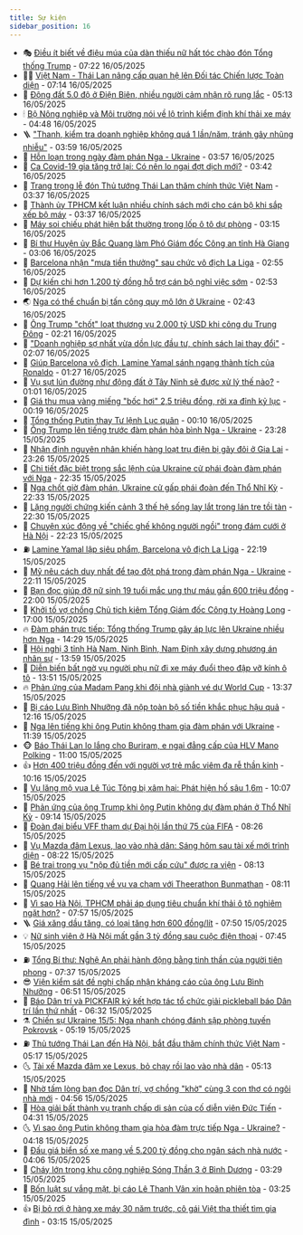 ```yaml
---
title: Sự kiện
sidebar_position: 16
---
```


<!-- dantri-su-kien:START -->
- 🎭 [Điều ít biết về điệu múa của dàn thiếu nữ hất tóc chào đón Tổng thống Trump](https://dantri.com.vn/du-lich/dieu-it-biet-ve-dieu-mua-cua-dan-thieu-nu-hat-toc-chao-don-tong-thong-trump-20250516135424262.htm) - 07:22 16/05/2025
- 👨‍🏫 [Việt Nam - Thái Lan nâng cấp quan hệ lên Đối tác Chiến lược Toàn diện](https://dantri.com.vn/xa-hoi/viet-nam-thai-lan-nang-cap-quan-he-len-doi-tac-chien-luoc-toan-dien-20250516140710818.htm) - 07:14 16/05/2025
- 🌮 [Động đất 5.0 độ ở Điện Biên, nhiều người cảm nhận rõ rung lắc](https://dantri.com.vn/xa-hoi/dong-dat-50-do-o-dien-bien-nhieu-nguoi-cam-nhan-ro-rung-lac-20250516120819560.htm) - 05:13 16/05/2025
- 🕯 [Bộ Nông nghiệp và Môi trường nói về lộ trình kiểm định khí thải xe máy](https://dantri.com.vn/xa-hoi/bo-nong-nghiep-va-moi-truong-noi-ve-lo-trinh-kiem-dinh-khi-thai-xe-may-20250516113248732.htm) - 04:48 16/05/2025
- 🪜 [&quot;Thanh, kiểm tra doanh nghiệp không quá 1 lần/năm, tránh gây nhũng nhiễu&quot;](https://dantri.com.vn/xa-hoi/thanh-kiem-tra-doanh-nghiep-khong-qua-1-lannam-tranh-gay-nhung-nhieu-20250516104343594.htm) - 03:59 16/05/2025
- 🐘 [Hỗn loạn trong ngày đàm phán Nga - Ukraine](https://dantri.com.vn/the-gioi/hon-loan-trong-ngay-dam-phan-nga-ukraine-20250516104420400.htm) - 03:57 16/05/2025
- 🤔 [Ca Covid-19 gia tăng trở lại: Có nên lo ngại đợt dịch mới?](https://dantri.com.vn/suc-khoe/ca-covid-19-gia-tang-tro-lai-co-nen-lo-ngai-dot-dich-moi-20250516093056095.htm) - 03:42 16/05/2025
- 🧠 [Trang trọng lễ đón Thủ tướng Thái Lan thăm chính thức  Việt Nam](https://dantri.com.vn/xa-hoi/trang-trong-le-don-thu-tuong-thai-lan-tham-chinh-thuc-viet-nam-20250515202153187.htm) - 03:37 16/05/2025
- 📝 [Thành ủy TPHCM kết luận nhiều chính sách mới cho cán bộ khi sắp xếp bộ máy](https://dantri.com.vn/xa-hoi/thanh-uy-tphcm-ket-luan-nhieu-chinh-sach-moi-cho-can-bo-khi-sap-xep-bo-may-20250516103303577.htm) - 03:37 16/05/2025
- 🦏 [Máy soi chiếu phát hiện bất thường trong lốp ô tô dự phòng](https://dantri.com.vn/phap-luat/may-soi-chieu-phat-hien-bat-thuong-trong-lop-o-to-du-phong-20250516094756445.htm) - 03:15 16/05/2025
- 🥰 [Bí thư Huyện ủy Bắc Quang làm Phó Giám đốc Công an tỉnh Hà Giang](https://dantri.com.vn/xa-hoi/bi-thu-huyen-uy-bac-quang-lam-pho-giam-doc-cong-an-tinh-ha-giang-20250516095611947.htm) - 03:06 16/05/2025
- 🤗 [Barcelona nhận &quot;mưa tiền thưởng&quot; sau chức vô địch La Liga](https://dantri.com.vn/the-thao/barcelona-nhan-mua-tien-thuong-sau-chuc-vo-dich-la-liga-20250516094509881.htm) - 02:55 16/05/2025
- 🌈 [Dự kiến chi hơn 1.200 tỷ đồng hỗ trợ cán bộ nghỉ việc sớm](https://dantri.com.vn/noi-vu/du-kien-chi-hon-1200-ty-dong-ho-tro-can-bo-nghi-viec-som-20250516090442014.htm) - 02:53 16/05/2025
- 🌏 [Nga có thể chuẩn bị tấn công quy mô lớn ở Ukraine](https://dantri.com.vn/the-gioi/nga-co-the-chuan-bi-tan-cong-quy-mo-lon-o-ukraine-20250516093517507.htm) - 02:43 16/05/2025
- 💄 [Ông Trump &quot;chốt&quot; loạt thương vụ 2.000 tỷ USD khi công du Trung Đông](https://dantri.com.vn/the-gioi/ong-trump-chot-loat-thuong-vu-2000-ty-usd-khi-cong-du-trung-dong-20250516091307545.htm) - 02:21 16/05/2025
- 👺 [&quot;Doanh nghiệp sợ nhất vừa dồn lực đầu tư, chính sách lại thay đổi&quot;](https://dantri.com.vn/xa-hoi/doanh-nghiep-so-nhat-vua-don-luc-dau-tu-chinh-sach-lai-thay-doi-20250516090008909.htm) - 02:07 16/05/2025
- 👹 [Giúp Barcelona vô địch, Lamine Yamal sánh ngang thành tích của Ronaldo](https://dantri.com.vn/the-thao/giup-barcelona-vo-dich-lamine-yamal-sanh-ngang-thanh-tich-cua-ronaldo-20250516081437335.htm) - 01:27 16/05/2025
- 🌊 [Vụ sụt lún đường như động đất ở Tây Ninh sẽ được xử lý thế nào?](https://dantri.com.vn/xa-hoi/vu-sut-lun-duong-nhu-dong-dat-o-tay-ninh-se-duoc-xu-ly-the-nao-20250515221902075.htm) - 01:01 16/05/2025
- 🤠 [Giá thu mua vàng miếng &quot;bốc hơi&quot; 2,5 triệu đồng, rời xa đỉnh kỷ lục](https://dantri.com.vn/kinh-doanh/gia-thu-mua-vang-mieng-boc-hoi-25-trieu-dong-roi-xa-dinh-ky-luc-20250516070849555.htm) - 00:19 16/05/2025
- 🎊 [Tổng thống Putin thay Tư lệnh Lục quân](https://dantri.com.vn/the-gioi/tong-thong-putin-thay-tu-lenh-luc-quan-20250516065754871.htm) - 00:10 16/05/2025
- 🐘 [Ông Trump lên tiếng trước đàm phán hòa bình Nga - Ukraine](https://dantri.com.vn/the-gioi/ong-trump-len-tieng-truoc-dam-phan-hoa-binh-nga-ukraine-20250516055251599.htm) - 23:28 15/05/2025
- 💂 [Nhận định nguyên nhân khiến hàng loạt trụ điện bị gãy đôi ở Gia Lai](https://dantri.com.vn/xa-hoi/nhan-dinh-nguyen-nhan-khien-hang-loat-tru-dien-bi-gay-doi-o-gia-lai-20250515203204237.htm) - 23:26 15/05/2025
- 👹 [Chi tiết đặc biệt trong sắc lệnh của Ukraine cử phái đoàn đàm phán với Nga](https://dantri.com.vn/the-gioi/chi-tiet-dac-biet-trong-sac-lenh-cua-ukraine-cu-phai-doan-dam-phan-voi-nga-20250516052750937.htm) - 22:35 15/05/2025
- 🦒 [Nga chốt giờ đàm phán, Ukraine cử gấp phái đoàn đến Thổ Nhĩ Kỳ](https://dantri.com.vn/the-gioi/nga-chot-gio-dam-phan-ukraine-cu-gap-phai-doan-den-tho-nhi-ky-20250516050850180.htm) - 22:33 15/05/2025
- 🗽 [Lặng người chứng kiến cảnh 3 thế hệ sống lay lắt trong lán tre tồi tàn](https://dantri.com.vn/tam-long-nhan-ai/lang-nguoi-chung-kien-canh-3-the-he-song-lay-lat-trong-lan-tre-toi-tan-20250514000939965.htm) - 22:30 15/05/2025
- 💄 [Chuyện xúc động về &quot;chiếc ghế không người ngồi&quot; trong đám cưới ở Hà Nội](https://dantri.com.vn/doi-song/chuyen-xuc-dong-ve-chiec-ghe-khong-nguoi-ngoi-trong-dam-cuoi-o-ha-noi-20250515105303024.htm) - 22:23 15/05/2025
- ⛽️ [Lamine Yamal lập siêu phẩm, Barcelona vô địch La Liga](https://dantri.com.vn/the-thao/lamine-yamal-lap-sieu-pham-barcelona-vo-dich-la-liga-20250516051916542.htm) - 22:19 15/05/2025
- 🥷 [Mỹ nêu cách duy nhất để tạo đột phá trong đàm phán Nga - Ukraine](https://dantri.com.vn/the-gioi/my-neu-cach-duy-nhat-de-tao-dot-pha-trong-dam-phan-nga-ukraine-20250516005327661.htm) - 22:11 15/05/2025
- 🤖 [Bạn đọc giúp đỡ nữ sinh 19 tuổi mắc ung thư máu gần 600 triệu đồng](https://dantri.com.vn/tam-long-nhan-ai/ban-doc-giup-do-nu-sinh-19-tuoi-mac-ung-thu-mau-gan-600-trieu-dong-20250515135221663.htm) - 22:00 15/05/2025
- 🌊 [Khởi tố vợ chồng Chủ tịch kiêm Tổng Giám đốc Công ty Hoàng Long](https://dantri.com.vn/phap-luat/khoi-to-vo-chong-chu-tich-kiem-tong-giam-doc-cong-ty-hoang-long-20250515234909330.htm) - 17:00 15/05/2025
- 🔥 [Đàm phán trực tiếp: Tổng thống Trump gây áp lực lên Ukraine nhiều hơn Nga](https://dantri.com.vn/the-gioi/dam-phan-truc-tiep-tong-thong-trump-gay-ap-luc-len-ukraine-nhieu-hon-nga-20250515180025565.htm) - 14:29 15/05/2025
- 🦏 [Hội nghị 3 tỉnh Hà Nam, Ninh Bình, Nam Định xây dựng phương án nhân sự](https://dantri.com.vn/xa-hoi/hoi-nghi-3-tinh-ha-nam-ninh-binh-nam-dinh-xay-dung-phuong-an-nhan-su-20250515201557775.htm) - 13:59 15/05/2025
- 🐘 [Diễn biến bất ngờ vụ người phụ nữ đi xe máy đuổi theo đập vỡ kính ô tô](https://dantri.com.vn/xa-hoi/dien-bien-bat-ngo-vu-nguoi-phu-nu-di-xe-may-duoi-theo-dap-vo-kinh-o-to-20250515200033943.htm) - 13:51 15/05/2025
- 🔥 [Phản ứng của Madam Pang khi đội nhà giành vé dự World Cup](https://dantri.com.vn/the-thao/phan-ung-cua-madam-pang-khi-doi-nha-gianh-ve-du-world-cup-20250515203700948.htm) - 13:37 15/05/2025
- 💼 [Bị cáo Lưu Bình Nhưỡng đã nộp toàn bộ số tiền khắc phục hậu quả](https://dantri.com.vn/phap-luat/bi-cao-luu-binh-nhuong-da-nop-toan-bo-so-tien-khac-phuc-hau-qua-20250515181306886.htm) - 12:16 15/05/2025
- 🚀 [Nga lên tiếng khi ông Putin không tham gia đàm phán với Ukraine](https://dantri.com.vn/the-gioi/nga-len-tieng-khi-ong-putin-khong-tham-gia-dam-phan-voi-ukraine-20250515182707373.htm) - 11:39 15/05/2025
- 🐵 [Báo Thái Lan lo lắng cho Buriram, e ngại đẳng cấp của HLV Mano Polking](https://dantri.com.vn/the-thao/bao-thai-lan-lo-lang-cho-buriram-e-ngai-dang-cap-cua-hlv-mano-polking-20250515122139191.htm) - 11:00 15/05/2025
- 👍 [Hơn 400 triệu đồng đến với người vợ trẻ mắc viêm đa rễ thần kinh](https://dantri.com.vn/tam-long-nhan-ai/hon-400-trieu-dong-den-voi-nguoi-vo-tre-mac-viem-da-re-than-kinh-20250515132521071.htm) - 10:16 15/05/2025
- 🚦 [Vụ lăng mộ vua Lê Túc Tông bị xâm hại: Phát hiện hố sâu 1,6m](https://dantri.com.vn/xa-hoi/vu-lang-mo-vua-le-tuc-tong-bi-xam-hai-phat-hien-ho-sau-16m-20250515163256958.htm) - 10:07 15/05/2025
- 🥸 [Phản ứng của ông Trump khi ông Putin không dự đàm phán ở Thổ Nhĩ Kỳ](https://dantri.com.vn/the-gioi/phan-ung-cua-ong-trump-khi-ong-putin-khong-du-dam-phan-o-tho-nhi-ky-20250515161131263.htm) - 09:14 15/05/2025
- 🥷 [Đoàn đại biểu VFF tham dự Đại hội lần thứ 75 của FIFA](https://dantri.com.vn/the-thao/doan-dai-bieu-vff-tham-du-dai-hoi-lan-thu-75-cua-fifa-20250515162718122.htm) - 08:26 15/05/2025
- 🤡 [Vụ Mazda đâm Lexus, lao vào nhà dân: Sáng hôm sau tài xế mới trình diện](https://dantri.com.vn/xa-hoi/vu-mazda-dam-lexus-lao-vao-nha-dan-sang-hom-sau-tai-xe-moi-trinh-dien-20250515150250498.htm) - 08:22 15/05/2025
- 🥳 [Bé trai trong vụ &quot;nộp đủ tiền mới cấp cứu&quot; được ra viện](https://dantri.com.vn/suc-khoe/be-trai-trong-vu-nop-du-tien-moi-cap-cuu-duoc-ra-vien-20250515151150386.htm) - 08:13 15/05/2025
- 🤩 [Quang Hải lên tiếng về vụ va chạm với Theerathon Bunmathan](https://dantri.com.vn/the-thao/quang-hai-len-tieng-ve-vu-va-cham-voi-theerathon-bunmathan-20250515145943542.htm) - 08:11 15/05/2025
- 🎡 [Vì sao Hà Nội, TPHCM phải áp dụng tiêu chuẩn khí thải ô tô nghiêm ngặt hơn?](https://dantri.com.vn/xa-hoi/vi-sao-ha-noi-tphcm-phai-ap-dung-tieu-chuan-khi-thai-o-to-nghiem-ngat-hon-20250515144259758.htm) - 07:57 15/05/2025
- 🪜 [Giá xăng dầu tăng, có loại tăng hơn 600 đồng/lít](https://dantri.com.vn/kinh-doanh/gia-xang-dau-tang-co-loai-tang-hon-600-donglit-20250515142913922.htm) - 07:50 15/05/2025
- 💡 [Nữ sinh viên ở Hà Nội mất gần 3 tỷ đồng sau cuộc điện thoại](https://dantri.com.vn/phap-luat/nu-sinh-vien-o-ha-noi-mat-gan-3-ty-dong-sau-cuoc-dien-thoai-20250515143930888.htm) - 07:45 15/05/2025
- ⛽️ [Tổng Bí thư: Nghệ An phải hành động bằng tinh thần của người tiên phong](https://dantri.com.vn/xa-hoi/tong-bi-thu-nghe-an-phai-hanh-dong-bang-tinh-than-cua-nguoi-tien-phong-20250515141206622.htm) - 07:37 15/05/2025
- 😎 [Viện kiểm sát đề nghị chấp nhận kháng cáo của ông Lưu Bình Nhưỡng](https://dantri.com.vn/phap-luat/vien-kiem-sat-de-nghi-chap-nhan-khang-cao-cua-ong-luu-binh-nhuong-20250515133225323.htm) - 06:51 15/05/2025
- 🗽 [Báo Dân trí và PICKFAIR ký kết hợp tác tổ chức giải pickleball báo Dân trí lần thứ nhất](https://dantri.com.vn/the-thao/bao-dan-tri-va-pickfair-ky-ket-hop-tac-to-chuc-giai-pickleball-bao-dan-tri-lan-thu-nhat-20250515130301252.htm) - 06:32 15/05/2025
- ⚗️ [Chiến sự Ukraine 15/5: Nga nhanh chóng đánh sập phòng tuyến Pokrovsk](https://dantri.com.vn/the-gioi/chien-su-ukraine-155-nga-nhanh-chong-danh-sap-phong-tuyen-pokrovsk-20250515115415259.htm) - 05:19 15/05/2025
- ⛽️ [Thủ tướng Thái Lan đến Hà Nội, bắt đầu thăm chính thức Việt Nam](https://dantri.com.vn/xa-hoi/thu-tuong-thai-lan-den-ha-noi-bat-dau-tham-chinh-thuc-viet-nam-20250515110218359.htm) - 05:17 15/05/2025
- 🌜 [Tài xế Mazda đâm xe Lexus, bỏ chạy rồi lao vào nhà dân](https://dantri.com.vn/xa-hoi/tai-xe-mazda-dam-xe-lexus-bo-chay-roi-lao-vao-nha-dan-20250515120110168.htm) - 05:13 15/05/2025
- 🦩 [Nhờ tấm lòng bạn đọc Dân trí, vợ chồng &quot;khờ&quot; cùng 3 con thơ có ngôi nhà mới](https://dantri.com.vn/tam-long-nhan-ai/nho-tam-long-ban-doc-dan-tri-vo-chong-kho-cung-3-con-tho-co-ngoi-nha-moi-20250515101425760.htm) - 04:56 15/05/2025
- 🦒 [Hòa giải bất thành vụ tranh chấp di sản của cố diễn viên Đức Tiến](https://dantri.com.vn/phap-luat/hoa-giai-bat-thanh-vu-tranh-chap-di-san-cua-co-dien-vien-duc-tien-20250515112509973.htm) - 04:31 15/05/2025
- 🌜 [Vì sao ông Putin không tham gia hòa đàm trực tiếp Nga - Ukraine?](https://dantri.com.vn/the-gioi/vi-sao-ong-putin-khong-tham-gia-hoa-dam-truc-tiep-nga-ukraine-20250515110812984.htm) - 04:18 15/05/2025
- 🐎 [Đấu giá biển số xe mang về 5.200 tỷ đồng cho ngân sách nhà nước](https://dantri.com.vn/xa-hoi/dau-gia-bien-so-xe-mang-ve-5200-ty-dong-cho-ngan-sach-nha-nuoc-20250515105552368.htm) - 04:06 15/05/2025
- 🌋 [Cháy lớn trong khu công nghiệp Sóng Thần 3 ở Bình Dương](https://dantri.com.vn/xa-hoi/chay-lon-trong-khu-cong-nghiep-song-than-3-o-binh-duong-20250515102037678.htm) - 03:29 15/05/2025
- 🧰 [Bốn luật sư vắng mặt, bị cáo Lê Thanh Vân xin hoãn phiên tòa](https://dantri.com.vn/phap-luat/bon-luat-su-vang-mat-bi-cao-le-thanh-van-xin-hoan-phien-toa-20250515094929895.htm) - 03:25 15/05/2025
- 👍 [Bị bỏ rơi ở hàng xe máy 30 năm trước, cô gái Việt tha thiết tìm gia đình](https://dantri.com.vn/doi-song/bi-bo-roi-o-hang-xe-may-30-nam-truoc-co-gai-viet-tha-thiet-tim-gia-dinh-20250515092749951.htm) - 03:15 15/05/2025<!-- dantri-su-kien:END -->

